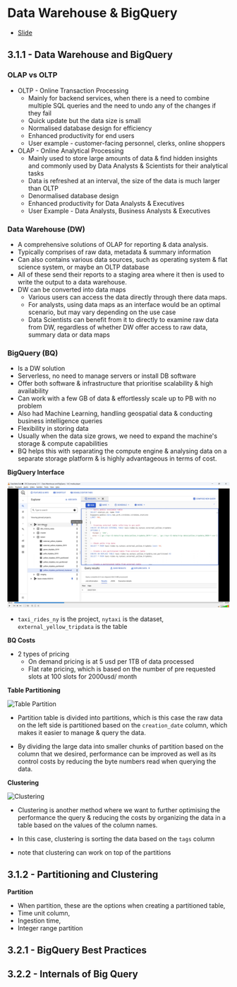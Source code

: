 # Data Warehouse & BigQuery

- [Slide](https://docs.google.com/presentation/d/1a3ZoBAXFk8-EhUsd7rAZd-5p_HpltkzSeujjRGB2TAI/edit#slide=id.p)

## 3.1.1 - Data Warehouse and BigQuery

### OLAP vs OLTP

- OLTP - Online Transaction Processing
    - Mainly for backend services, when there is a need to combine multiple SQL queries and the need to undo any of the changes if they fail
    - Quick update but the data size is small
    - Normalised database design for efficiency
    - Enhanced productivity for end users
    - User example - customer-facing personnel, clerks, online shoppers
- OLAP - Online Analytical Processing
    - Mainly used to store large amounts of data & find hidden insights and commonly used by Data Analysts & Scientists for their analytical tasks
    - Data is refreshed at an interval, the size of the data is much larger than OLTP
    - Denormalised database design
    - Enhanced productivity for Data Analysts & Executives
    - User Example - Data Analysts, Business Analysts & Executives

### Data Warehouse (DW)

- A comprehensive solutions of OLAP for reporting & data analysis.
- Typically comprises of raw data, metadata & summary information
- Can also contains various data sources, such as operating system & flat science system, or maybe an OLTP database
- All of these send their reports to a staging area where it then is used to write the output to a data warehouse.
- DW can be converted into data maps
    - Various users can access the data directly through there data maps.
    - For analysts, using data maps as an interface would be an optimal scenario, but may vary depending on the use case
    - Data Scientists can benefit from it to directly to examine raw data from DW, regardless of whether DW offer access to raw data, summary data or data maps

### BigQuery (BQ)

- Is a DW solution
- Serverless, no need to manage servers or install DB software
- Offer both software & infrastructure that prioritise scalability & high availability
- Can work with a few GB of data & effortlessly scale up to PB with no problem
- Also had Machine Learning, handling geospatial data & conducting business intelligence queries
- Flexibility in storing data
- Usually when the data size grows, we need to expand the machine's storage & compute capabilities
- BQ helps this with separating the compute engine & analysing data on a separate storage platform & is highly advantageous in terms of cost.

**BigQuery Interface**

![BQ Interface](/ss/w3/Screenshot%202025-02-09%20223759.png)

- ```taxi_rides_ny``` is the project, ```nytaxi``` is the dataset, ```external_yellow_tripdata``` is the table

**BQ Costs**
- 2 types of pricing
    - On demand pricing is at 5 usd per 1TB of data processed
    - Flat rate pricing, which is based on the number of pre requested slots at 100 slots for 2000usd/ month


**Table Partitioning**

![Table Partition](/ss/w3/Screenshot%202025-02-09%20225429.png)

- Partition table is divided into partitions, which is this case the raw data on the left side is partitioned based on the ```creation_date``` column, which makes it easier to manage & query the data.

- By dividing the large data into smaller chunks of partition based on the column that we desired, performance can be improved as well as its control costs by reducing the byte numbers read when querying the data.

**Clustering**

![Clustering](/ss/w3/Screenshot%202025-02-09%20230522.png)

- Clustering is another method where we want to further optimising the performance the query & reducing the costs by organizing the data in a table based on the values of the column names.

- In this case, clustering is sorting the data based on the ```tags``` column
- note that clustering can work on top of the partitions

## 3.1.2 - Partitioning and Clustering

**Partition**
- When partition, these are the options when creating a partitioned table,
- Time unit column,
- Ingestion time,
- Integer range partition

## 3.2.1 - BigQuery Best Practices

## 3.2.2 - Internals of Big Query